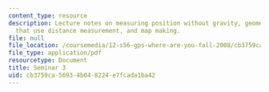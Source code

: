 ```yaml
---
content_type: resource
description: Lecture notes on measuring position without gravity, geometric systems
  that use distance measurement, and map making.
file: null
file_location: /coursemedia/12-s56-gps-where-are-you-fall-2008/cb3759ca56934b048224e7fcada1ba42_12s56_sem03.pdf
file_type: application/pdf
resourcetype: Document
title: Seminar 3
uid: cb3759ca-5693-4b04-8224-e7fcada1ba42
---
```

